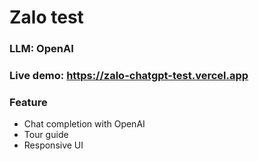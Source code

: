 # Zalo test
### LLM: OpenAI
### Live demo: https://zalo-chatgpt-test.vercel.app
### Feature 
- Chat completion with OpenAI
- Tour guide
- Responsive UI